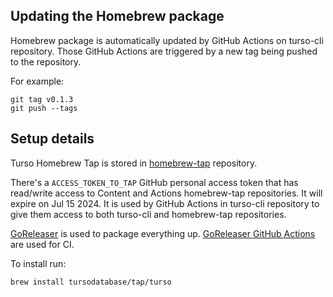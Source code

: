 ## Updating the Homebrew package

Homebrew package is automatically updated by GitHub Actions on turso-cli repository.
Those GitHub Actions are triggered by a new tag being pushed to the repository.

For example:

```console
git tag v0.1.3
git push --tags
```

## Setup details

Turso Homebrew Tap is stored in [homebrew-tap](https://github.com/tursodatabase/homebrew-tap) repository.

There's a `ACCESS_TOKEN_TO_TAP` GitHub personal access token that has read/write access to Content and Actions homebrew-tap repositories.
It will expire on Jul 15 2024.
It is used by GitHub Actions in turso-cli repository to give them access to both turso-cli and homebrew-tap repositories.

[GoReleaser](https://github.com/goreleaser/goreleaser) is used to package everything up.
[GoReleaser GitHub Actions](https://github.com/goreleaser/goreleaser-action) are used for CI.

To install run:
```console
brew install tursodatabase/tap/turso
```
